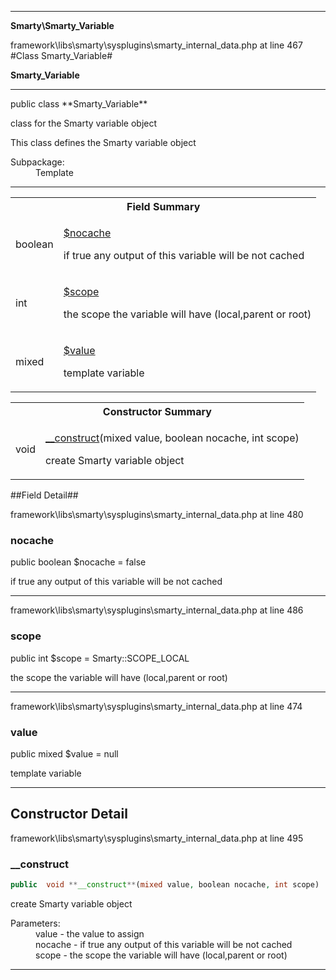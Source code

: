 
- - -

**Smarty\Smarty_Variable**
<div class="location">framework\libs\smarty\sysplugins\smarty_internal_data.php at line 467</div>
#Class Smarty_Variable#

**Smarty_Variable**


- - -

<p class="signature">public  class **Smarty_Variable**</p>

<div class="comment" id="overview_description"><p>class for the Smarty variable object</p><p>This class defines the Smarty variable object</p></div>

<dl>
<dt>Subpackage:</dt>
<dd>Template</dd>
</dl>

- - -

<table id="summary_field">
<tr><th colspan="2">Field Summary</th></tr>
<tr>
<td class="type"> boolean</td>
<td class="description"><p class="name"><a href="#nocache">$nocache</a></p><p class="description">if true any output of this variable will be not cached</p></td>
</tr>
<tr>
<td class="type"> int</td>
<td class="description"><p class="name"><a href="#scope">$scope</a></p><p class="description">the scope the variable will have  (local,parent or root)</p></td>
</tr>
<tr>
<td class="type"> mixed</td>
<td class="description"><p class="name"><a href="#value">$value</a></p><p class="description">template variable</p></td>
</tr>
</table>

<table id="summary_constructor">
<tr><th colspan="2">Constructor Summary</th></tr>
<tr>
<td class="type"> void</td>
<td class="description"><p class="name"><a href="#__construct">__construct</a>(mixed value, boolean nocache, int scope)</p><p class="description">create Smarty variable object</p></td>
</tr>
</table>

##Field Detail##
<div class="location">framework\libs\smarty\sysplugins\smarty_internal_data.php at line 480</div>
<h3 id="nocache">nocache</h3>

public  boolean $nocache = false
<div class="details">
<p>if true any output of this variable will be not cached</p></div>

- - -

<div class="location">framework\libs\smarty\sysplugins\smarty_internal_data.php at line 486</div>
<h3 id="scope">scope</h3>

public  int $scope = Smarty::SCOPE_LOCAL
<div class="details">
<p>the scope the variable will have  (local,parent or root)</p></div>

- - -

<div class="location">framework\libs\smarty\sysplugins\smarty_internal_data.php at line 474</div>
<h3 id="value">value</h3>

public  mixed $value = null
<div class="details">
<p>template variable</p></div>

- - -

<h2 id="detail_method">Constructor Detail</h2>
<div class="location">framework\libs\smarty\sysplugins\smarty_internal_data.php at line 495</div>
<h3 id="__construct()">__construct</h3>

```php
public  void **__construct**(mixed value, boolean nocache, int scope)
```
<div class="details">
<p>create Smarty variable object</p><dl>
<dt>Parameters:</dt>
<dd>value - the value to assign</dd>
<dd>nocache - if true any output of this variable will be not cached</dd>
<dd>scope - the scope the variable will have (local,parent or root)</dd>
</dl>
</div>

- - -

